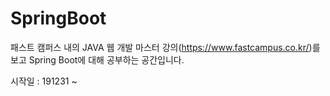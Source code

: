 # SpringBoot

패스트 캠퍼스 내의 JAVA 웹 개발 마스터 강의(https://www.fastcampus.co.kr/)를 보고 Spring Boot에 대해 공부하는 공간입니다.
<div><div>
시작일 : 191231 ~
